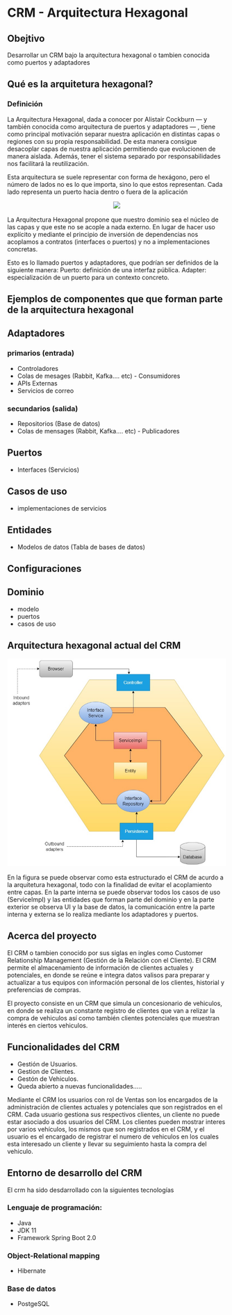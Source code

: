 # CRM - Arquitectura Hexagonal

## Obejtivo

Desarrollar un CRM bajo la arquitectura hexagonal o tambien conocida como puertos y adaptadores

## Qué es la arquitetura hexagonal?
### Definición
La Arquitectura Hexagonal, dada a conocer por Alistair Cockburn — y también conocida como arquitectura de puertos y adaptadores — , tiene como principal motivación separar nuestra aplicación en distintas capas o regiones con su propia responsabilidad. De esta manera consigue desacoplar capas de nuestra aplicación permitiendo que evolucionen de manera aislada. Además, tener el sistema separado por responsabilidades nos facilitará la reutilización.

Esta arquitectura se suele representar con forma de hexágono, pero el número de lados no es lo que importa, sino lo que estos representan. Cada lado representa un puerto hacia dentro o fuera de la aplicación
<div align="center">
<img src="https://miro.medium.com/max/700/1*yR4C1B-YfMh5zqpbHzTyag.png" >
</div>

La Arquitectura Hexagonal propone que nuestro dominio sea el núcleo de las capas y que este no se acople a nada externo. En lugar de hacer uso explícito y mediante el principio de inversión de dependencias nos acoplamos a contratos (interfaces o puertos) y no a implementaciones concretas.

Esto es lo llamado puertos y adaptadores, que podrían ser definidos de la siguiente manera:
Puerto: definición de una interfaz pública.
Adapter: especialización de un puerto para un contexto concreto.

## Ejemplos de componentes que que forman parte de la arquitectura hexagonal
## Adaptadores
### primarios (entrada)
* Controladores
* Colas de mesages (Rabbit, Kafka.... etc) - Consumidores
* APIs Externas
* Servicios de correo
### secundarios (salida)
* Repositorios (Base de datos)
* Colas de mensages (Rabbit, Kafka.... etc) - Publicadores

## Puertos
* Interfaces (Servicios)

## Casos de uso
* implementaciones de servicios
## Entidades
* Modelos de datos (Tabla de bases de datos)

## Configuraciones
## Dominio
* modelo
* puertos
* casos de uso

## Arquitectura hexagonal actual del CRM

<div align="center">
<img src="./imagenes/arquitecturaHexagonal.png" >
</div>

En la figura se puede observar como esta estructurado el CRM de acurdo a la arquitetura hexagonal, todo con la finalidad de evitar el acoplamiento entre capas. En la parte interna se puede observar todos los casos de uso (ServiceImpl) y las entidades que forman parte del dominio y en la parte exterior se observa UI y la base de datos, la comunicación entre la parte interna y externa se lo realiza mediante los adaptadores y puertos.
## Acerca del proyecto
El CRM o tambien conocido por sus siglas en ingles como Customer Relationship Management (Gestión de la Relación con el Cliente).
El CRM permite el almacenamiento de información de clientes actuales y potenciales, en donde se reúne e integra datos valisos para preparar y actualizar a tus equipos con información personal de los clientes, historial y preferencias de compras.

El proyecto consiste en un CRM que simula un concesionario de vehiculos, en donde se realiza un constante registro de clientes que van a relizar la compra de vehiculos así como también clientes potenciales que muestran interés en ciertos vehiculos.

## Funcionalidades del CRM

* Gestión de Usuarios.
* Gestion de Clientes.
* Gestón de Vehiculos.
* Queda abierto a nuevas funcionalidades.....

Mediante el CRM  los usuarios con rol de Ventas son los encargados de la administración  de  clientes actuales y potenciales que son registrados en el CRM. Cada usuario gestiona sus respectivos clientes, un cliente no puede estar asociado a dos usuarios del CRM. 
Los clientes pueden mostrar interes por varios vehículos, los mismos que son registrados en el CRM, y el usuario es el encargado de registrar el numero de vehiculos en los cuales esta interesado un cliente y llevar su seguimiento hasta la compra del vehiculo.

## Entorno de desarrollo del CRM
El crm ha sido desdarrollado con la siguientes tecnologías

### Lenguaje de programación:
* Java
* JDK 11
* Framework Spring Boot 2.0

### Object-Relational mapping
* Hibernate
### Base de datos
* PostgeSQL


